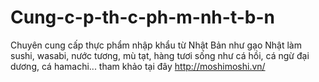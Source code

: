 # Cung-c-p-th-c-ph-m-nh-t-b-n
Chuyên cung cấp thực phẩm nhập khẩu từ Nhật Bản như gạo Nhật làm sushi, wasabi, nước tương, mù tạt, hàng tươi sống như cá hồi, cá ngừ đại dương, cá hamachi... tham khảo tại đây http://moshimoshi.vn/
